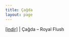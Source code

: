 ```yaml
---
title: Çağda
layout: page
---
```


<a href="https://cloud.mail.ru/public/cd52596b3811/Cagda%20-%20Royal%20Flush%20Mixtape" target="_blank">[indir]</a> | Çağda &#8211; Royal Flush